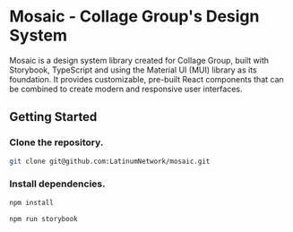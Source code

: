 # Mosaic - Collage Group's Design System
Mosaic is a design system library created for Collage Group, built with Storybook, TypeScript and using the Material UI (MUI) library as its foundation. It provides customizable, pre-built React components that can be combined to create modern and responsive user interfaces. 

## Getting Started

### Clone the repository.
```bash
git clone git@github.com:LatinumNetwork/mosaic.git
```

### Install dependencies.
```bash
npm install
```

```bash
npm run storybook
```

